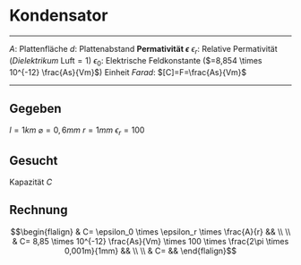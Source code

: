 # Kondensator
___
$A$: Plattenfläche
$d$: Plattenabstand
**Permativität $\epsilon$**
$\epsilon_r$: Relative Permativität (*Dielektrikum* Luft$=1$)
$\epsilon_0$: Elektrische Feldkonstante ($=8,854 \times 10^{-12} \frac{As}{Vm}$)
Einheit *Farad*: $[C]=F=\frac{As}{Vm}$
___
## Gegeben
$l=1km$
$\varnothing=0,6mm$
$r=1mm$
$\epsilon_r=100$
## Gesucht
Kapazität $C$
## Rechnung
$$\begin{flalign}
& C= \epsilon_0 \times \epsilon_r \times \frac{A}{r} &&
\\ \\
& C= 8,85 \times 10^{-12} \frac{As}{Vm} \times 100 \times \frac{2\pi \times 0,001m}{1mm} &&
\\ \\
& C=  &&
\end{flalign}$$